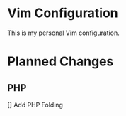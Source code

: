 # Vim Configuration

This is my personal Vim configuration.

# Planned Changes

## PHP

[] Add PHP Folding
